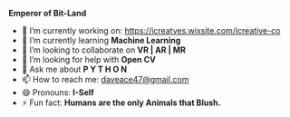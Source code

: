   **Emperor of Bit-Land** 
  
- 🔭 I’m currently working on: https://icreatves.wixsite.com/icreative-co
- 🌱 I’m currently learning **Machine Learning**
- 👯 I’m looking to collaborate on **VR | AR | MR**
- 🤔 I’m looking for help with **Open CV**
- 💬 Ask me about **P Y T H O N**
- 📫 How to reach me: daveace47@gmail.com
- 😄 Pronouns: **I-Self**
- ⚡ Fun fact: **Humans are the only Animals that Blush.**

